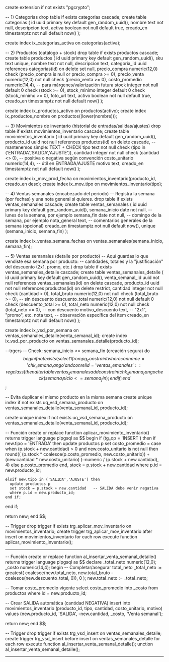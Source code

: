 create extension if not exists "pgcrypto";

-- 1) Categorías
drop table if exists categorias cascade;
create table categorias (
  id          uuid primary key default gen_random_uuid(),
  nombre      text not null,
  descripcion text,
  activa      boolean not null default true,
  creado_en   timestamptz not null default now()
);

create index ix_categorias_activa on categorias(activa);

-- 2) Productos (catálogo + stock)
drop table if exists productos cascade;
create table productos (
  id             uuid primary key default gen_random_uuid(),
  sku            text unique,
  nombre         text not null,
  descripcion    text,
  categoria_id   uuid references categorias(id) on delete set null,
  precio_compra  numeric(12,0) check (precio_compra is null or precio_compra >= 0),
  precio_venta   numeric(12,0) not null check (precio_venta >= 0),
  costo_promedio numeric(14,4),                  -- para márgenes/valorización futura
  stock          integer not null default 0 check (stock >= 0),
  stock_minimo   integer default 0 check (stock_minimo >= 0),
  foto_url       text,
  activo         boolean not null default true,
  creado_en      timestamptz not null default now()
);

create index ix_productos_activo on productos(activo);
create index ix_productos_nombre on productos((lower(nombre)));

-- 3) Movimientos de inventario (historial de entradas/salidas/ajustes)
drop table if exists movimientos_inventario cascade;
create table movimientos_inventario (
  id             uuid primary key default gen_random_uuid(),
  producto_id    uuid not null references productos(id) on delete cascade,
  -- mantenemos simple: TEXT + CHECK
  tipo           text not null check (tipo in ('ENTRADA','SALIDA','AJUSTE')),
  cantidad       integer not null check (cantidad <> 0),   -- positiva o negativa según convención
  costo_unitario numeric(14,4),                            -- útil en ENTRADA/AJUSTE
  motivo         text,
  creado_en      timestamptz not null default now()
);

create index ix_mov_prod_fecha on movimientos_inventario(producto_id, creado_en desc);
create index ix_mov_tipo on movimientos_inventario(tipo);

-- 4) Ventas semanales (encabezado del periodo)
-- Registra la semana (por fechas) y una nota general si quieres.
drop table if exists ventas_semanales cascade;
create table ventas_semanales (
  id            uuid primary key default gen_random_uuid(),
  semana_inicio date not null,   -- lunes de la semana, por ejemplo
  semana_fin    date not null,   -- domingo de la semana, por ejemplo
  nota_general  text,            -- comentarios generales de la semana (opcional)
  creado_en     timestamptz not null default now(),
  unique (semana_inicio, semana_fin)
);

create index ix_ventas_semana_fechas on ventas_semanales(semana_inicio, semana_fin);

-- 5) Ventas semanales (detalle por producto)
-- Aquí guardas lo que vendiste esa semana por producto:
-- cantidades, totales y la "justificación" del descuento (2x1, promo, etc.)
drop table if exists ventas_semanales_detalle cascade;
create table ventas_semanales_detalle (
  id                 uuid primary key default gen_random_uuid(),
  venta_semanal_id   uuid not null references ventas_semanales(id) on delete cascade,
  producto_id        uuid not null references productos(id) on delete restrict,
  cantidad           integer not null check (cantidad > 0),
  total_bruto        numeric(12,0) not null check (total_bruto >= 0), -- sin descuento
  descuento_total    numeric(12,0) not null default 0 check (descuento_total >= 0),
  total_neto         numeric(12,0) not null check (total_neto >= 0),  -- con descuento
  motivo_descuento   text,                                            -- "2x1", "promo", etc.
  nota               text,                                            -- observación específica del ítem
  creado_en          timestamptz not null default now()
);

create index ix_vsd_por_semana on ventas_semanales_detalle(venta_semanal_id);
create index ix_vsd_por_producto on ventas_semanales_detalle(producto_id);



--trgers
-- Check: semana_inicio <= semana_fin (creación segura)
do $$
begin
  if not exists (
    select 1
    from   pg_constraint
    where  conname = 'chk_semana_rango'
    and    conrelid = 'ventas_semanales'::regclass
  ) then
    alter table ventas_semanales
      add constraint chk_semana_rango
      check (semana_inicio <= semana_fin);
  end if;
end$$;

-- Evita duplicar el mismo producto en la misma semana
create unique index if not exists uq_vsd_semana_producto
  on ventas_semanales_detalle(venta_semanal_id, producto_id);

create unique index if not exists uq_vsd_semana_producto
on ventas_semanales_detalle(venta_semanal_id, producto_id);


-- Función
create or replace function aplicar_movimiento_inventario()
returns trigger
language plpgsql
as $$
begin
  if (tg_op = 'INSERT') then
    if new.tipo = 'ENTRADA' then
      update productos p
      set costo_promedio = case
        when (p.stock + new.cantidad) > 0 and new.costo_unitario is not null
          then round((
              (p.stock * coalesce(p.costo_promedio, new.costo_unitario))
            + (new.cantidad * new.costo_unitario)
          )::numeric / (p.stock + new.cantidad), 4)
        else p.costo_promedio
      end,
      stock = p.stock + new.cantidad
      where p.id = new.producto_id;

    elsif new.tipo in ('SALIDA','AJUSTE') then
      update productos p
      set stock = p.stock + new.cantidad   -- SALIDA debe venir negativa
      where p.id = new.producto_id;
    end if;
  end if;

  return new;
end
$$;

-- Trigger
drop trigger if exists trg_aplicar_mov_inventario on movimientos_inventario;
create trigger trg_aplicar_mov_inventario
after insert on movimientos_inventario
for each row execute function aplicar_movimiento_inventario();


-----------------------

-- Función
create or replace function al_insertar_venta_semanal_detalle()
returns trigger
language plpgsql
as $$
declare
  _total_neto numeric(12,0);
  _costo      numeric(14,4);
begin
  -- Completar/asegurar total_neto
  _total_neto := greatest(
    coalesce(new.total_neto, new.total_bruto - coalesce(new.descuento_total, 0)),
    0
  );
  new.total_neto := _total_neto;

  -- Tomar costo_promedio vigente
  select costo_promedio into _costo
  from productos
  where id = new.producto_id;

  -- Crear SALIDA automática (cantidad NEGATIVA)
  insert into movimientos_inventario (producto_id, tipo, cantidad, costo_unitario, motivo)
  values (new.producto_id, 'SALIDA', -new.cantidad, _costo, 'Venta semanal');

  return new;
end
$$;

-- Trigger
drop trigger if exists trg_vsd_insert on ventas_semanales_detalle;
create trigger trg_vsd_insert
before insert on ventas_semanales_detalle
for each row execute function al_insertar_venta_semanal_detalle();
unction al_insertar_venta_semanal_detalle();

---------------------------------



